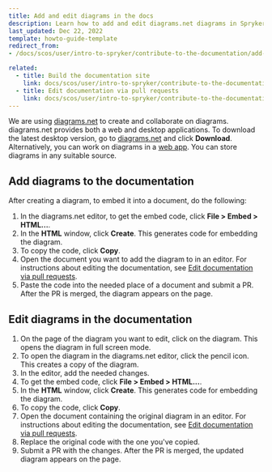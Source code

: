 ```yaml
---
title: Add and edit diagrams in the docs
description: Learn how to add and edit diagrams.net diagrams in Spryker documentation.
last_updated: Dec 22, 2022
template: howto-guide-template
redirect_from:
- /docs/scos/user/intro-to-spryker/contribute-to-the-documentation/add-and-edit-diagrams-in-the-documentation.html

related:
  - title: Build the documentation site
    link: docs/scos/user/intro-to-spryker/contribute-to-the-documentation/build-the-documentation-site.html
  - title: Edit documentation via pull requests
    link: docs/scos/user/intro-to-spryker/contribute-to-the-documentation/edit-documentation-via-pull-requests.html
---
```


We are using [diagrams.net](https://www.diagrams.net/) to create and collaborate on diagrams. diagrams.net provides both a web and desktop applications. To download the latest desktop version, go to [diagrams.net](https://www.diagrams.net/) and click **Download**. Alternatively, you can work on diagrams in a [web app](https://app.diagrams.net/). You can store diagrams in any suitable source.

## Add diagrams to the documentation

After creating a diagram, to embed it into a document, do the following:

1. In the diagrams.net editor, to get the embed code, click **File > Embed > HTML...**.
2. In the **HTML** window, click **Create**.
    This generates code for embedding the diagram.
3. To copy the code, click **Copy**.
4. Open the document you want to add the diagram to in an editor.
    For instructions about editing the documentation, see [Edit documentation via pull requests](/docs/scos/user/intro-to-spryker/contribute-to-the-documentation/edit-documentation-via-pull-requests.html).
5. Paste the code into the needed place of a document and submit a PR.
    After the PR is merged, the diagram appears on the page.

## Edit diagrams in the documentation

1. On the page of the diagram you want to edit, click on the diagram.
    This opens the diagram in full screen mode.
2. To open the diagram in the diagrams.net editor, click the pencil icon.
    This creates a copy of the diagram.
3. In the editor, add the needed changes.
4. To get the embed code, click **File > Embed > HTML...**.
5. In the **HTML** window, click **Create**.
    This generates code for embedding the diagram.
6. To copy the code, click **Copy**.
7. Open the document containing the original diagram in an editor.
        For instructions about editing the documentation, see [Edit documentation via pull requests](/docs/scos/user/intro-to-spryker/contribute-to-the-documentation/edit-documentation-via-pull-requests.html).
8. Replace the original code with the one you've copied.
9. Submit a PR with the changes.
    After the PR is merged, the updated diagram appears on the page.
